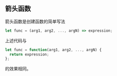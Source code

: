 ## 箭头函数
箭头函数是创建函数的简单写法
```js
let func = (arg1, arg2, ..., argN) => expression;
```
上述代码与
```js
let func = function(arg1, arg2, ..., argN) {
  return expression;
};
```
的效果相同。